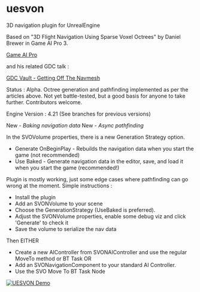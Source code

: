 # uesvon
3D navigation plugin for UnrealEngine

Based on "3D Flight Navigation Using Sparse Voxel Octrees" by Daniel Brewer in Game AI Pro 3.

[Game AI Pro](https://www.gameaipro.com)

and his related GDC talk :

[GDC Vault - Getting Off The Navmesh](https://www.gdcvault.com/play/1022016/Getting-off-the-NavMesh-Navigating)

Status : Alpha. Octree generation and pathfinding implemented as per the articles above. Not yet battle-tested, but a good basis for anyone to take further. Contributors welcome.

Engine Version : 4.21 (See branches for previous versions)

New - *Baking navigation data*
New - *Async pathfinding*

In the SVOVolume properties, there is a new Generation Strategy option.
* Generate OnBeginPlay - Rebuilds the navigation data when you start the game (not recommended)
* Use Baked - Generate navigation data in the editor, save, and load it when you start the game (recommended!)

Plugin is mostly working, just some edge cases where pathfinding can go wrong at the moment. Simple instructions :

* Install the plugin
* Add an SVONVolume to your scene
* Choose the GenerationStrategy (UseBaked is preferred).
* Adjust the SVONVolume properties, enable some debug viz and click 'Generate' to check it
* Save the volume to serialize the nav data

Then EITHER

* Create a new AIController from SVONAIController and use the regular MoveTo method or BT Task
OR
* Add an SVONavigationComponent to your standard AI Controller.
* Use the SVO Move To BT Task Node

[![UESVON Demo](http://img.youtube.com/vi/84AFdg0ykwY/0.jpg)](http://www.youtube.com/watch?v=84AFdg0ykwY "Video Title")


